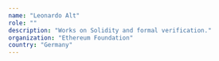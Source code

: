 ```yaml
---
name: "Leonardo Alt"
role: ""
description: "Works on Solidity and formal verification."
organization: "Ethereum Foundation"
country: "Germany"
---
```

